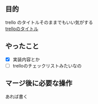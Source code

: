 ## 目的

trello のタイトルそのままでもいい気がする  
[trelloのタイトル](trelloのURL)

## やったこと

* [x] 実装内容とか
* [ ] trelloのチェックリストみたいなの

## マージ後に必要な操作

あれば書く
